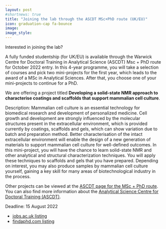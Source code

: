 ```yaml
---
layout: post
#shortnews: true
title: "Joining the lab through the ASCDT MSc+PhD route (UK/EU)"
icon: graduation-cap fa-bounce
image: 
image_style: 
---
```


Interested in joining the lab? 

A fully funded studentship (for UK/EU) is available through the Warwick Centre for Doctoral Training in Analytical Science (ASCDT) Msc + PhD route for October 2022 entry. In this 4-year programme, you will take a selection of courses and pick two mini-projects for the first year, which leads to the award of a MSc in Analytical Sciences. After that, you choose one of your mini-projects to continue for a PhD.

We are offering a project titled **Developing a solid-state NMR approach to characterise coatings and scaffolds that support mammalian cell culture**.

Description: Mammalian cell culture is an essential technology for biomedical research and development of personalized medicine. Cell growth and development are strongly influenced by the molecular structures present in the extracellular environment, which is provided currently by coatings, scaffolds and gels, which can show variation due to batch and preparation method. Better characterisation of the intact extracellular environment will enable the design of a new generation of materials to support mammalian cell culture for well-defined outcomes. In this mini-project, you will have the chance to learn solid-state NMR and other analytical and structural characterization techniques. You will apply these techniques to scaffolds and gels that you have prepared. Depending on interest, you may also produce samples by mammalian cell culture yourself, gaining a key skill for many areas of biotechnological industry in the process.

Other projects can be viewed at the [ASCDT page for the MSc + PhD route](https://warwick.ac.uk/fac/sci/as/study/msc/). You can also find more information about the [Analytical Science Centre for Doctoral Training (ASCDT)](https://warwick.ac.uk/fac/sci/as/about/).

Deadline: 15 August 2022

- [jobs.ac.uk listing](https://www.jobs.ac.uk/job/CRS321/phd-studentship-warwick-centre-for-doctoral-training-in-analytical-science)
- [findaphd.com listing](https://www.findaphd.com/phds/project/analytical-science-centre-for-doctoral-training-call-for-applications/?p146060)

